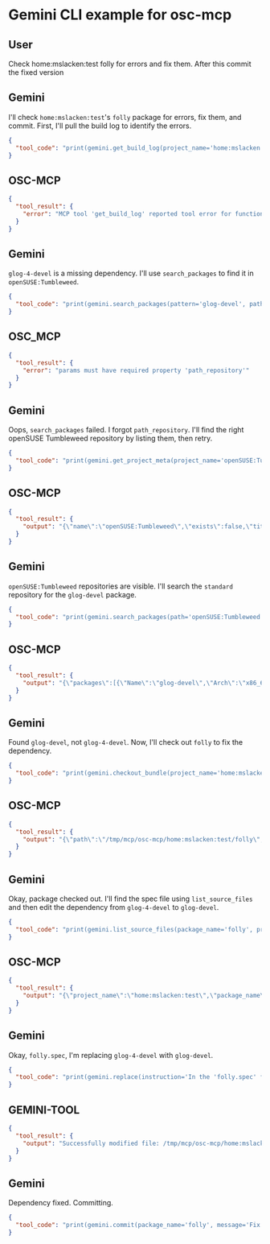 # Gemini CLI example for osc-mcp


## User
Check home:mslacken:test folly for errors and fix them. After this commit the fixed version

## Gemini
I'll check `home:mslacken:test`'s `folly` package for errors, fix them, and commit. First, I'll pull the build log to identify the errors.
```json
{
  "tool_code": "print(gemini.get_build_log(project_name='home:mslacken:test', package_name='folly'))"
}
```

## OSC-MCP
```json
{
  "tool_result": {
    "error": "MCP tool 'get_build_log' reported tool error for function call: {\"name\":\"get_build_log\",\"args\":{\"project_name\":\"home:mslacken:test\",\"package_name\":\"folly\"}} with response: [{\"functionResponse\":{\"name\":\"get_build_log\",\"response\":{\"error\":{\"content\":[{\"type\":\"text\",\"text\":\"package is unresolvable, but could not determine missing dependencies. Details: nothing provides glog-4-devel\"}],\"isError\":true}}}}]"
  }
}
```

## Gemini
`glog-4-devel` is a missing dependency. I'll use `search_packages` to find it in `openSUSE:Tumbleweed`.
```json
{
  "tool_code": "print(gemini.search_packages(pattern='glog-devel', path='openSUSE:Tumbleweed'))"
}
```

## OSC_MCP
```json
{
  "tool_result": {
    "error": "params must have required property 'path_repository'"
  }
}
```

## Gemini
Oops, `search_packages` failed. I forgot `path_repository`. I'll find the right openSUSE Tumbleweed repository by listing them, then retry.
```json
{
  "tool_code": "print(gemini.get_project_meta(project_name='openSUSE:Tumbleweed'))"
}
```

## OSC-MCP
```json
{
  "tool_result": {
    "output": "{\"name\":\"openSUSE:Tumbleweed\",\"exists\":false,\"title\":\"Tumbleweed\",\"description\":\"Tumbleweed is the openSUSE Rolling Release\n\nThis OBS Project represents the content of the currently published\nsnapshot. The newer repository for next publish can be found in openSUSE:Factory standard repository.\n\",\"maintainers\":[\"dimstar_suse\"],\"repositories\":[{\"name\":\"standard\",\"path_project\":\"openSUSE:Tumbleweed\",\"path_repository\":\"dod\",\"arches\":[\"i586\",\"x86_64\",\"aarch64\",\"armv7l\",\"armv6l\",\"riscv64\",\"s390x\",\"ppc\",\"ppc64le\"]},{\"name\":\"slowroll-next\",\"arches\":[\"x86_64\"]},{\"name\":\"slowroll-202406\",\"arches\":[\"x86_64\"]},{\"name\":\"slowroll\",\"arches\":[\"x86_64\"]},{\"name\":\"dod_debug\",\"arches\":[\"i586\",\"x86_64\",\"aarch64\",\"armv7l\",\"armv6l\",\"riscv64\"]},{\"name\":\"dod\",\"arches\":[\"i586\",\"x86_64\",\"aarch64\",\"armv7l\",\"armv6l\",\"riscv64\",\"s390x\",\"ppc\",\"ppc64le\"]}]}"
  }
}
```

## Gemini
`openSUSE:Tumbleweed` repositories are visible. I'll search the `standard` repository for the `glog-devel` package.
```json
{
  "tool_code": "print(gemini.search_packages(path='openSUSE:Tumbleweed', path_repository='standard', pattern='glog-devel'))"
}
```

## OSC-MCP
```json
{
  "tool_result": {
    "output": "{\"packages\":[{\"Name\":\"glog-devel\",\"Arch\":\"x86_64\",\"Version\":\"0.7.1-1.1\"}]}"
  }
}
```

## Gemini
Found `glog-devel`, not `glog-4-devel`. Now, I'll check out `folly` to fix the dependency.
```json
{
  "tool_code": "print(gemini.checkout_bundle(project_name='home:mslacken:test', package_name='folly'))"
}
```

## OSC-MCP
```json
{
  "tool_result": {
    "output": "{\"path\":\"/tmp/mcp/osc-mcp/home:mslacken:test/folly\",\"package_name\":\"folly\",\"project_name\":\"home:mslacken:test\"}"
  }
}
```

## Gemini
Okay, package checked out. I'll find the spec file using `list_source_files` and then edit the dependency from `glog-4-devel` to `glog-devel`.
```json
{
  "tool_code": "print(gemini.list_source_files(package_name='folly', project_name='home:mslacken:test'))"
}
```

## OSC-MCP
```json
{
  "tool_result": {
    "output": "{\"project_name\":\"home:mslacken:test\",\"package_name\":\"folly\",\"files\":[{\"name\":\"_link\",\"size\":\"124\",\"md5\":\"e4ab98d951de858030fec28e9a5b7ce4\",\"mtime\":\"1757690244\",\"content\":\"<link project=\\\"home:mslacken:ml\\" baserev=\\\"7c0d6c7f8e887dab2a0fd1172b0d6c79\\\">\\n  <patches>\\n    <branch/>\\n  </patches>\\n</link>\\n\"},{\"name\":\"_service\",\"size\":\"746\",\"md5\":\"f50c089e836527659742d9d99ece0e56\",\"mtime\":\"1722605179\",\"content\":\"<services>\\n  <service mode=\\\"disabled\" name=\\\"obs_scm\">\\n    <param name=\"url\">https://github.com/facebook/folly</param>\\n    <param name=\"scm\">git</param>\\n    <param name=\"changesgenerate\">enable</param>\\n    <param name=\"filename\">folly</param>\\n    <param name=\"versionformat\">@PARENT_TAG@</param>\\n    <param name=\"versionrewrite-pattern\">v(.*)</param>\\n    <param name=\"revision\">v2024.07.22.00</param>\\n    <param name=\"package-meta\">yes</param>\\n  </service>\\n  <service name=\"set_version\" mode=\"manual\" />\\n  <service mode=\"buildtime\" name=\"tar\" />\\n  <service mode=\"buildtime\" name=\"recompress\">\\n    <param name=\"file\">*.tar</param>\\n    <param name=\"compression\">xz</param>\\n  </service>\\n  <service mode=\"manual\" name=\"format_spec_file\"/>\\n</services>\\n\"},{\"name\":\"folly-2024.07.22.00.obscpio\",\"size\":\"37081613\",\"md5\":\"5afe769f7d228af59abf11261ba020aa\",\"mtime\":\"1722605180\"},{\"name\":\"folly.changes\",\"size\":\"1124\",\"md5... [truncated]"
  }
}
```

## Gemini
Okay, `folly.spec`, I'm replacing `glog-4-devel` with `glog-devel`.
```json
{
  "tool_code": "print(gemini.replace(instruction='In the 'folly.spec' file, correct the glog dependency by updating the 'BuildRequires' from 'glog-4-devel' to 'glog-devel' to fix the build error.', old_string='BuildRequires:  glog-4-devel', file_path='/tmp/mcp/osc-mcp/home:mslacken:test/folly/folly.spec', new_string='BuildRequires:  glog-devel'))"
}
```

## GEMINI-TOOL
```json
{
  "tool_result": {
    "output": "Successfully modified file: /tmp/mcp/osc-mcp/home:mslacken:test/folly/folly.spec (1 replacements)."
  }
}
```

## Gemini
Dependency fixed. Committing.
```json
{
  "tool_code": "print(gemini.commit(package_name='folly', message='Fix glog dependency', directory='/tmp/mcp/osc-mcp/home:mslacken:test/folly', project_name='home:mslacken:test'))"
}
```

